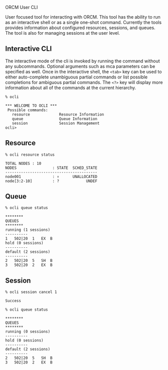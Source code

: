 ORCM User CLI

User focused tool for interacting with ORCM.  This tool has the ability to run as an interactive shell or as a single one-shot command.  Currently the tools provides information about configured resources, sessions, and queues.  The tool is also for managing sessions at the user level. 

## Interactive CLI
The interactive mode of the cli is invoked by running the command without any subcommands.  Optional arguments such as mca parameters can be specified as well.  Once in the interactive shell, the `<tab>` key can be used to either auto-complete unambiguous partial commands or list possible completions for ambiguous partial commands.  The `<?>` key will display more information about all of the commands at the current hierarchy.

`% ocli`
```
*** WELCOME TO OCLI ***
 Possible commands:
   resource             Resource Information
   queue                Queue Information
   session              Session Management
ocli> 
```
## Resource
`% ocli resource status`
```
TOTAL NODES : 10
NODES                : STATE  SCHED_STATE
-----------------------------------------
node001              : ↑      UNALLOCATED
node[3:2-10]         : ?            UNDEF
```
## Queue
`% ocli queue status`
```
********
QUEUES
********
running (1 sessions)
----------
1	502|20	1	EX	B	
hold (0 sessions)
----------
default (2 sessions)
----------
2	502|20	5	SH	B	
3	502|20	2	EX	B	
```
## Session
`% ocli session cancel 1`
```
Success
```
`% ocli queue status`
```
********
QUEUES
********
running (0 sessions)
----------
hold (0 sessions)
----------
default (2 sessions)
----------
2	502|20	5	SH	B	
3	502|20	2	EX	B
```
